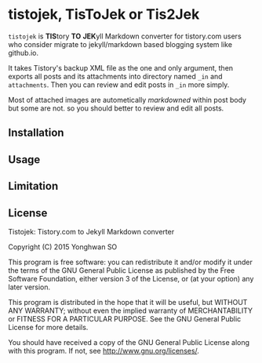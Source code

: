 # tistojek, TisToJek or Tis2Jek

`tistojek` is **TIS**tory **TO** **JEK**yll Markdown converter for
tistory.com users who consider migrate to jekyll/markdown based
blogging system like github.io.

It takes Tistory's backup XML file as the one and only argument,
then exports all posts and its attachments into directory named
`_in` and `attachments`. Then you can review and edit posts in `_in`
more simply.

Most of attached images are autometically _markdowned_ within post
body but some are not. so you should better to review and edit all
posts.

## Installation


## Usage


## Limitation


## License

Tistojek: Tistory.com to Jekyll Markdown converter

Copyright (C) 2015  Yonghwan SO

This program is free software: you can redistribute it and/or modify
it under the terms of the GNU General Public License as published by
the Free Software Foundation, either version 3 of the License, or
(at your option) any later version.

This program is distributed in the hope that it will be useful,
but WITHOUT ANY WARRANTY; without even the implied warranty of
MERCHANTABILITY or FITNESS FOR A PARTICULAR PURPOSE.  See the
GNU General Public License for more details.

You should have received a copy of the GNU General Public License
along with this program.  If not, see <http://www.gnu.org/licenses/>.
